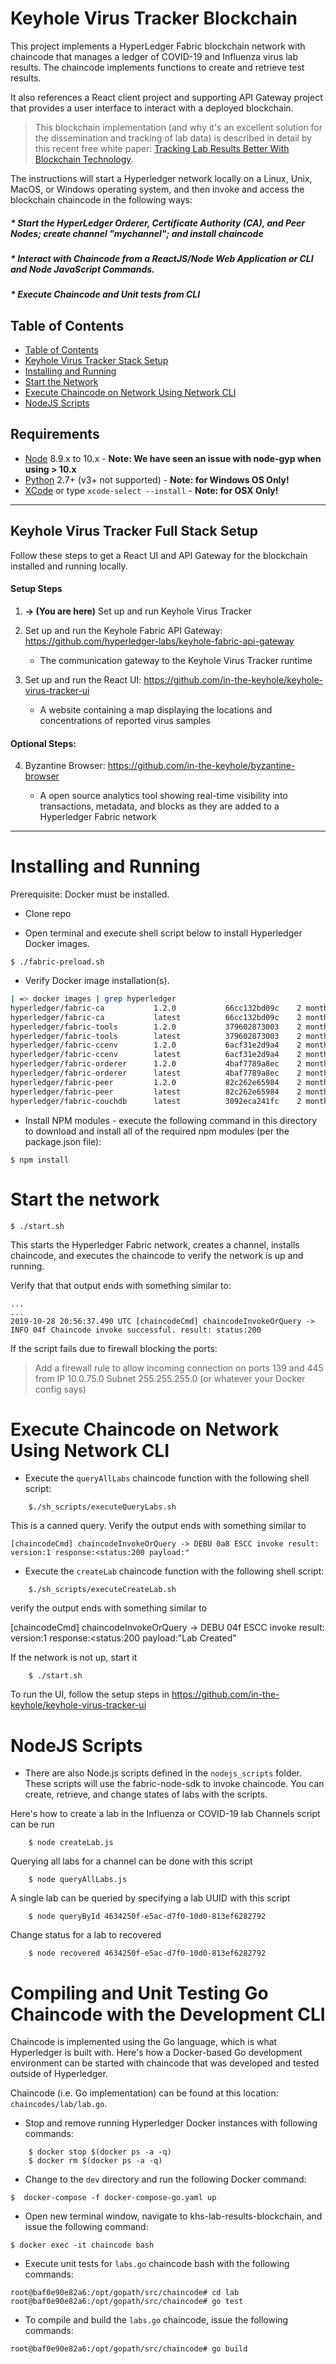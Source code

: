 # Keyhole Virus Tracker Blockchain

This project implements a HyperLedger Fabric blockchain network with chaincode that manages a ledger of COVID-19 and Influenza virus lab results. The chaincode implements functions to create and retrieve test results.  

It also references a React client project and supporting API Gateway project that provides a user interface to interact with a deployed blockchain.

> This blockchain implementation (and why it's an excellent solution for the dissemination and tracking of lab data) is described in detail by this recent free white paper: [Tracking Lab Results Better With Blockchain Technology](https://keyholesoftware.com/company/creations/white-papers/blockchain-virus-tracker/).

The instructions will start a Hyperledger network locally on a Linux, Unix, MacOS, or Windows operating system, and then invoke and access the blockchain chaincode in the following ways:

##### * Start the HyperLedger Orderer, Certificate Authority (CA), and Peer Nodes; create channel "mychannel"; and install chaincode
##### * Interact with Chaincode from a ReactJS/Node Web Application or CLI and Node JavaScript Commands.
##### * Execute Chaincode and Unit tests from CLI 

## Table of Contents

- [Table of Contents](#table-of-contents)
- [Keyhole Virus Tracker Stack Setup](#keyhole-virus-tracker-full-stack-setup)
- [Installing and Running](#installing-and-running)
- [Start the Network](#start-the-network)
- [Execute Chaincode on Network Using Network CLI](#execute-chaincode-on-network-using-network-cli)
- [NodeJS Scripts](#nodejs-scripts)

## Requirements
* [Node](https://nodejs.org/en/download/) 8.9.x to 10.x - **Note: We have seen an issue with node-gyp when using > 10.x**
* [Python](https://www.python.org/downloads/) 2.7+ (v3+ not supported) - **Note: for Windows OS Only!**
* [XCode](https://apps.apple.com/us/app/xcode/id497799835?mt=12) or type `xcode-select --install` - **Note: for OSX Only!**

----
## Keyhole Virus Tracker Full Stack Setup

Follow these steps to get a React UI and API Gateway for the blockchain installed and running locally.

#### Setup Steps
1. **-> (You are here)** Set up and run Keyhole Virus Tracker

2. Set up and run the Keyhole Fabric API Gateway:  https://github.com/hyperledger-labs/keyhole-fabric-api-gateway

    - The communication gateway to the Keyhole Virus Tracker runtime

3. Set up and run the React UI:  https://github.com/in-the-keyhole/keyhole-virus-tracker-ui

    - A website containing a map displaying the locations and concentrations of reported virus samples


#### Optional Steps:
4. Byzantine Browser:  https://github.com/in-the-keyhole/byzantine-browser

    - A open source analytics tool showing real-time visibility into transactions, metadata, and blocks as they are added to a Hyperledger Fabric network
-----

# Installing and Running 

Prerequisite: Docker must be installed.

* Clone repo 

* Open terminal and execute shell script below to install Hyperledger Docker images. 

```
$ ./fabric-preload.sh
```
* Verify Docker image installation(s). 

```sh
| => docker images | grep hyperledger
hyperledger/fabric-ca           1.2.0           66cc132bd09c    2 months ago    252MB
hyperledger/fabric-ca           latest          66cc132bd09c    2 months ago    252MB
hyperledger/fabric-tools        1.2.0           379602873003    2 months ago    1.51GB
hyperledger/fabric-tools        latest          379602873003    2 monthsago     1.51GB
hyperledger/fabric-ccenv        1.2.0           6acf31e2d9a4    2 months ago    1.43GB
hyperledger/fabric-ccenv        latest          6acf31e2d9a4    2 months ago    1.43GB
hyperledger/fabric-orderer      1.2.0           4baf7789a8ec    2 months ago    152MB
hyperledger/fabric-orderer      latest          4baf7789a8ec    2 months ago    152MB
hyperledger/fabric-peer         1.2.0           82c262e65984    2 months ago    159MB
hyperledger/fabric-peer         latest          82c262e65984    2 months ago    159MB
hyperledger/fabric-couchdb      latest          3092eca241fc    2 months ago    1.61GB
```
* Install NPM modules - execute the following command in this directory to download and install all of the required npm modules (per the package.json file):

```
$ npm install
```

# Start the network
```
$ ./start.sh

```
This starts the Hyperledger Fabric network, creates a channel, installs chaincode, and executes the chaincode to verify the network is up and running.

Verify that that output ends with something similar to:
```
...
...
2019-10-28 20:56:37.490 UTC [chaincodeCmd] chaincodeInvokeOrQuery -> INFO 04f Chaincode invoke successful. result: status:200
```

If the script fails due to firewall blocking the ports: 


> Add a firewall rule to allow incoming connection on ports 139 and 445 from IP 10.0.75.0 Subnet 255.255.255.0 (or whatever your Docker config says)


# Execute Chaincode on Network Using Network CLI

* Execute the `queryAllLabs` chaincode function with the following shell script:

```
    $./sh_scripts/executeQueryLabs.sh 
```
This is a canned query. Verify the output ends with something similar to 
```
[chaincodeCmd] chaincodeInvokeOrQuery -> DEBU 0a8 ESCC invoke result: version:1 response:<status:200 payload:"
```

* Execute the `createLab` chaincode function with the following shell script:

```
    $./sh_scripts/executeCreateLab.sh 
```
verify the output ends  with something similar to 

[chaincodeCmd] chaincodeInvokeOrQuery -> DEBU 04f ESCC invoke result: version:1 response:<status:200 payload:"Lab Created"

If the network is not up, start it

```
    $ ./start.sh 
```

To run the UI, follow the setup steps in https://github.com/in-the-keyhole/keyhole-virus-tracker-ui

# NodeJS Scripts 

* There are also Node.js scripts defined in the `nodejs_scripts` folder. These scripts will use the fabric-node-sdk to invoke chaincode. You can create, retrieve, and change states of labs with the scripts. 

Here's how to create a lab in the Influenza or COVID-19 lab Channels script can be run 

```
    $ node createLab.js
```

Querying all labs for a channel can be done with this script 

```
    $ node queryAllLabs.js
```

A single lab can be queried by specifying a lab UUID with this script 

```
    $ node queryById 4634250f-e5ac-d7f0-10d0-813ef6282792
```

Change status for a lab to recovered 
```
    $ node recovered 4634250f-e5ac-d7f0-10d0-813ef6282792
```


# Compiling and Unit Testing Go Chaincode with the Development CLI 

Chaincode is implemented using the Go language, which is what Hyperledger is built with. Here's how a Docker-based Go development environment can be started with chaincode that was developed and tested outside of Hyperledger. 

Chaincode (i.e. Go implementation) can be found at this location: `chaincodes/lab/lab.go`.

* Stop and remove running Hyperledger Docker instances with following commands:

```
    $ docker stop $(docker ps -a -q) 
    $ docker rm $(docker ps -a -q) 
```

* Change to the `dev` directory and run the following Docker command:

```
$  docker-compose -f docker-compose-go.yaml up
```

* Open new terminal window, navigate to khs-lab-results-blockchain, and issue the following command:

```
$ docker exec -it chaincode bash
```

* Execute unit tests for `labs.go` chaincode bash with the following commands:

```
root@baf0e90e82a6:/opt/gopath/src/chaincode# cd lab
root@baf0e90e82a6:/opt/gopath/src/chaincode# go test 
```

* To compile and build the `labs.go` chaincode, issue the following commands:

```
root@baf0e90e82a6:/opt/gopath/src/chaincode# go build
```
